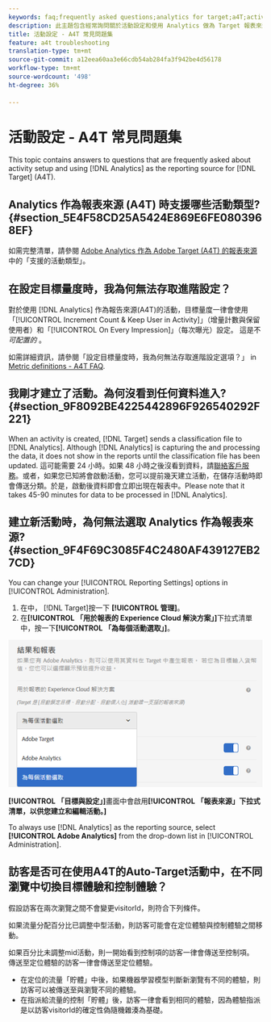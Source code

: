 ```yaml
---
keywords: faq;frequently asked questions;analytics for target;a4T;activity setup
description: 此主題包含經常詢問關於活動設定和使用 Analytics 做為 Target 報表來源 (A4T) 問題的回答。
title: 活動設定 - A4T 常見問題集
feature: a4t troubleshooting
translation-type: tm+mt
source-git-commit: a12eea60aa3e66cdb54ab284fa3f942be4d56178
workflow-type: tm+mt
source-wordcount: '498'
ht-degree: 36%

---
```



# 活動設定 - A4T 常見問題集

This topic contains answers to questions that are frequently asked about activity setup and using [!DNL Analytics] as the reporting source for [!DNL Target] (A4T).

## Analytics 作為報表來源 (A4T) 時支援哪些活動類型?{#section_5E4F58CD25A5424E869E6FE0803968EF}

如需完整清單，請參閱 [Adobe Analytics 作為 Adobe Target (A4T) 的報表來源](/help/c-integrating-target-with-mac/a4t/a4t.md#concept_7540C8C04259434AB6EE33B09F47A1DE)中的「支援的活動類型」。

## 在設定目標量度時，我為何無法存取進階設定？

對於使用 [!DNL Analytics] 作為報告來源(A4T)的活動，目標量度一律會使用「[!UICONTROL Increment Count &amp; Keep User in Activity]」（增量計數與保留使用者）和「[!UICONTROL On Every Impression]」（每次曝光）設定。 這是不 *可配置的* 。

如需詳細資訊，請參閱「設定目標量度時，我為何無法存取進階設定選項？」 in [Metric definitions - A4T FAQ](/help/c-integrating-target-with-mac/a4t/r-a4t-faq/a4t-faq-metric-definition.md).

## 我剛才建立了活動。為何沒看到任何資料進入? {#section_9F8092BE4225442896F926540292F221}

When an activity is created, [!DNL Target] sends a classification file to [!DNL Analytics]. Although [!DNL Analytics] is capturing the and processing the data, it does not show in the reports until the classification file has been updated. 這可能需要 24 小時。如果 48 小時之後沒看到資料，請[聯絡客戶服務](/help/cmp-resources-and-contact-information.md#reference_ACA3391A00EF467B87930A450050077C)。或者，如果您已知將會啟動活動，您可以提前幾天建立活動，在儲存活動時即會傳送分類。於是，啟動後資料即會立即出現在報表中。Please note that it takes 45-90 minutes for data to be processed in [!DNL Analytics].

## 建立新活動時，為何無法選取 Analytics 作為報表來源? {#section_9F4F69C3085F4C2480AF439127EB27CD}

You can change your [!UICONTROL Reporting Settings] options in [!UICONTROL Administration].

1. 在中， [!DNL Target]按一下 **[!UICONTROL 管理]**。
1. 在&#x200B;**[!UICONTROL 「用於報表的 Experience Cloud 解決方案」]**&#x200B;下拉式清單中，按一下&#x200B;**[!UICONTROL 「為每個活動選取」]**。

![](assets/select-per-activity.png)

**[!UICONTROL 「目標與設定」]**&#x200B;畫面中會啟用&#x200B;**[!UICONTROL 「報表來源」下拉式清單，以供您建立和編輯活動。]**

To always use [!DNL Analytics] as the reporting source, select **[!UICONTROL Adobe Analytics]** from the drop-down list in [!UICONTROL Administration].

## 訪客是否可在使用A4T的Auto-Target活動中，在不同瀏覽中切換目標體驗和控制體驗？

假設訪客在兩次瀏覽之間不會變更visitorId，則符合下列條件。

如果流量分配百分比已調整中型活動，則訪客可能會在定位體驗與控制體驗之間移動。

如果百分比未調整mid活動，則一開始看到控制項的訪客一律會傳送至控制項。 傳送至定位體驗的訪客一律會傳送至定位體驗。

* 在定位的流量「貯體」中後，如果機器學習模型判斷新瀏覽有不同的體驗，則訪客可以被傳送至與瀏覽不同的體驗。
* 在指派給流量的控制「貯體」後，訪客一律會看到相同的體驗，因為體驗指派是以訪客visitorId的確定性偽隨機雜湊為基礎。
